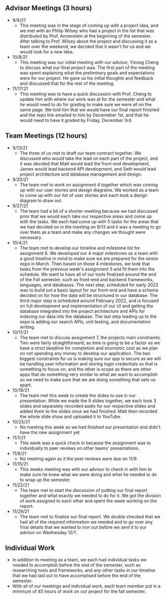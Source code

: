 ## Advisor Meetings (3 hours)

 - 9/9/21
    - This meeting was in the stage of coming up with a project idea, and we met with an Philip Wilsey who had a project in the list that was distributed by Prof. Annexstein at the beginning of the semester. After talking to Prof. Wilsey about the project and discussing it as a team over the weekend, we decided that it wasn't for us and we would look for a new idea.
 - 10/8/21
    - This meeting was our initial meeting with our advisor, Yizong Cheng to discuss what our final project was. The first part of the meeting was spent explaining what the preliminary goals and expectations were for our project. He gave us his initial thoughts and feedback and discussed that for the rest of the meeting.
 - 11/17/21 
    - This meeting was to have a quick discussion with Prof. Cheng to update him with where our work was at for the semester and what he would need to do for grading to make sure we were all on the same page. We told him that we would have our final report finished and the repo link emailed to him by Decemeber 1st, and that he would need to have it graded by Friday, December 3rd.

## Team Meetings (12 hours)
 - 9/13/21
    - The three of us met to draft our team contract together. We discussed who would take the lead on each part of the project, and it was decided that Matt would lead the front-end development, James would lead backend API development, and Seth would lead project architecture and database management and design.
 - 9/20/21
    - The team met to work on assignment 4 together which was coming up with our user stories and design diagrams. We worked as a team to come up with our list of user stories and each took a design diagram to draw out.
 - 9/27/21
    - The team had a bit of a shorter meeting because we had discussed prior that we would each take our respective areas and come up with the tasks. We each had come up with 5 tasks for the areas that we had decided on in the meeting on 9/13 and it was a meeting to go over them as a team and make any changes we thought were necessary.
 - 10/4/21
    - The team met to develop our timeline and milestone list for assignment 6. We developed our 4 major milestones as a team with a good timeline in mind to make sure we are prepared for the senior expo in March. Then based on those 4 milestones, we took that tasks from the previous week's assignment 5 and fit them into the schedule. We want to have all of our tools finalized around the end of the Fall semester, such as front-end and backend frameworks, languages, and databases. The next step, scheduled for early 2022 was to build out a basic layout for our front-end and have a schema decided on for how the data will be structured in our database. The third major step is scheduled around February 2022, and is focused on full development and implementation of our UI and getting the database integrated into the project architecture and APIs for indexing our data into the database. The last step leading up to the expo is adding our search APIs, unit testing, and documentation writing.
 - 10/11/21
    - The team met to discuss assignment 7, the projects main constraints. Two were fairly straightforward, as time is going to be a factor as we have a strict deadline for completion and economic cost as we plan on not spending any money to develop our application. The two biggest constraints for us  is making sure our app is secure as we will be handling user information and storing login credentials so that is something to focus on, and the other is scope as there are other apps that do something very similar to what we want to accomplish so we need to make sure that we are doing something that sets us apart.
 - 10/18/21
    - The team met this week to create the slides to use in our presentation. While we made the 9 slides together, we each took 3 slides and separately recorded audio for our respective slides and added them to the slides once we had finished. Matt then recorded the whole slide show and uploaded it to YouTube.
 - 10/25/21
    - No meeting this week as we had finished our presentation and didn't have the new assignment yet
 - 11/1/21
    - This week was a quick check in because the assignment was to individually to peer reviews on other teams' presentations.
 - 11/8/21
    - No meeting again as it the peer reviews were due on 11/9.
 - 11/15/21
    - This weeks meeting was with our advisor to check in with him to make sure he knew what we were doing and what he needed to do to wrap up the semester.
 - 11/22/21
    - The team met to start the discussion of putting our final report together and what exactly we needed to do for it. We got the division of work assigned to each other and spent the week working on the report.
 - 11/29/21
    - The team met to finalize our final report. We double checked that we had all of the required information we needed and to go over any final details that we wanted to iron out before we sent it to our advisor on Wednesday 12/1.

## Individual Work
 - In addition to meeting as a team, we each had individual tasks we needed to accomplish before the end of the semester, such as researching tools and frameworks, and any other tasks in our timeline that we had laid out to have accomplised before the end of the semester.
 - With all of our meetings and individual work, each team member put in a minimum of 45 hours of work on our project for the fall semester.